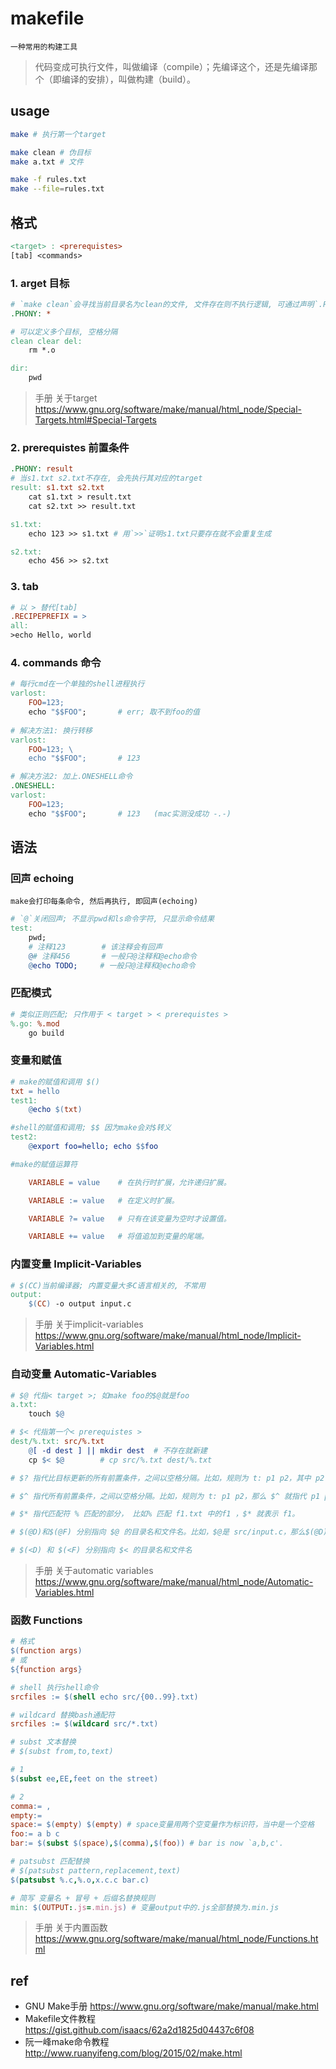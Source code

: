 # makefile

    一种常用的构建工具

> 代码变成可执行文件，叫做编译（compile）；先编译这个，还是先编译那个（即编译的安排），叫做构建（build）。

## usage

```bash
make # 执行第一个target

make clean # 伪目标
make a.txt # 文件

make -f rules.txt
make --file=rules.txt
```

## 格式

```makefile
<target> : <prerequistes>
[tab] <commands>

```

### 1. arget 目标

```makefile
# `make clean`会寻找当前目录名为clean的文件, 文件存在则不执行逻辑, 可通过声明`.PHPONY`以避免
.PHONY: *

# 可以定义多个目标, 空格分隔
clean clear del:
    rm *.o

dir:
    pwd
```

> 手册 关于target <https://www.gnu.org/software/make/manual/html_node/Special-Targets.html#Special-Targets>

### 2. prerequistes 前置条件

```makefile
.PHONY: result
# 当s1.txt s2.txt不存在, 会先执行其对应的target
result: s1.txt s2.txt
	cat s1.txt > result.txt
	cat s2.txt >> result.txt

s1.txt:
	echo 123 >> s1.txt # 用`>>`证明s1.txt只要存在就不会重复生成

s2.txt:
	echo 456 >> s2.txt
```

### 3. tab

```makefile
# 以 > 替代[tab]
.RECIPEPREFIX = >
all:
>echo Hello, world
```

### 4. commands 命令

```makefile
# 每行cmd在一个单独的shell进程执行
varlost:
	FOO=123;
	echo "$$FOO";       # err; 取不到foo的值
    
# 解决方法1: 换行转移
varlost:
	FOO=123; \
	echo "$$FOO";       # 123

# 解决方法2: 加上.ONESHELL命令
.ONESHELL:
varlost:
	FOO=123;
	echo "$$FOO";       # 123   (mac实测没成功 -.-)
```

## 语法

### 回声 echoing

    make会打印每条命令, 然后再执行, 即回声(echoing)

```makefile
# `@`关闭回声; 不显示pwd和ls命令字符, 只显示命令结果
test:
    pwd;
    # 注释123        # 该注释会有回声
	@# 注释456       # 一般只@注释和@echo命令
    @echo TODO;     # 一般只@注释和@echo命令
```

### 匹配模式

```makefile
# 类似正则匹配; 只作用于 < target > < prerequistes >
%.go: %.mod
    go build
```

### 变量和赋值

```makefile
# make的赋值和调用 $()
txt = hello
test1:
	@echo $(txt)

#shell的赋值和调用; $$ 因为make会对$转义
test2:
	@export foo=hello; echo $$foo   

#make的赋值运算符

    VARIABLE = value    # 在执行时扩展，允许递归扩展。

    VARIABLE := value   # 在定义时扩展。

    VARIABLE ?= value   # 只有在该变量为空时才设置值。

    VARIABLE += value   # 将值追加到变量的尾端。
```

### 内置变量 Implicit-Variables

```makefile
# $(CC)当前编译器; 内置变量大多C语言相关的, 不常用
output:
    $(CC) -o output input.c
```

> 手册 关于implicit-variables <https://www.gnu.org/software/make/manual/html_node/Implicit-Variables.html>

### 自动变量 Automatic-Variables

```makefile
# $@ 代指< target >; 如make foo的$@就是foo
a.txt:
    touch $@
```

```makefile
# $< 代指第一个< prerequistes >
dest/%.txt: src/%.txt
    @[ -d dest ] || mkdir dest  # 不存在就新建
    cp $< $@        # cp src/%.txt dest/%.txt
```

```makefile
# $? 指代比目标更新的所有前置条件，之间以空格分隔。比如，规则为 t: p1 p2，其中 p2 的时间戳比 t 新，$?就指代p2。
```

```makefile
# $^ 指代所有前置条件，之间以空格分隔。比如，规则为 t: p1 p2，那么 $^ 就指代 p1 p2 。
```

```makefile
# $* 指代匹配符 % 匹配的部分， 比如% 匹配 f1.txt 中的f1 ，$* 就表示 f1。
```

```makefile
# $(@D)和$(@F) 分别指向 $@ 的目录名和文件名。比如，$@是 src/input.c，那么$(@D) 的值为 src ，$(@F) 的值为 input.c。
```

```makefile
# $(<D) 和 $(<F) 分别指向 $< 的目录名和文件名
```

> 手册 关于automatic variables <https://www.gnu.org/software/make/manual/html_node/Automatic-Variables.html>

### 函数 Functions

```makefile
# 格式
$(function args)
# 或
${function args}
```

```makefile
# shell 执行shell命令
srcfiles := $(shell echo src/{00..99}.txt)
```

```makefile
# wildcard 替换bash通配符
srcfiles := $(wildcard src/*.txt)
```

```makefile
# subst 文本替换
# $(subst from,to,text)

# 1
$(subst ee,EE,feet on the street)

# 2
comma:= ,
empty:=
space:= $(empty) $(empty) # space变量用两个空变量作为标识符，当中是一个空格
foo:= a b c
bar:= $(subst $(space),$(comma),$(foo)) # bar is now `a,b,c'.
```

```makefile
# patsubst 匹配替换
# $(patsubst pattern,replacement,text)
$(patsubst %.c,%.o,x.c.c bar.c)

# 简写 变量名 + 冒号 + 后缀名替换规则
min: $(OUTPUT:.js=.min.js) # 变量output中的.js全部替换为.min.js
```

> 手册 关于内置函数 <https://www.gnu.org/software/make/manual/html_node/Functions.html>

## ref

- GNU Make手册 <https://www.gnu.org/software/make/manual/make.html>
- Makefile文件教程 <https://gist.github.com/isaacs/62a2d1825d04437c6f08>
- 阮一峰make命令教程 <http://www.ruanyifeng.com/blog/2015/02/make.html>